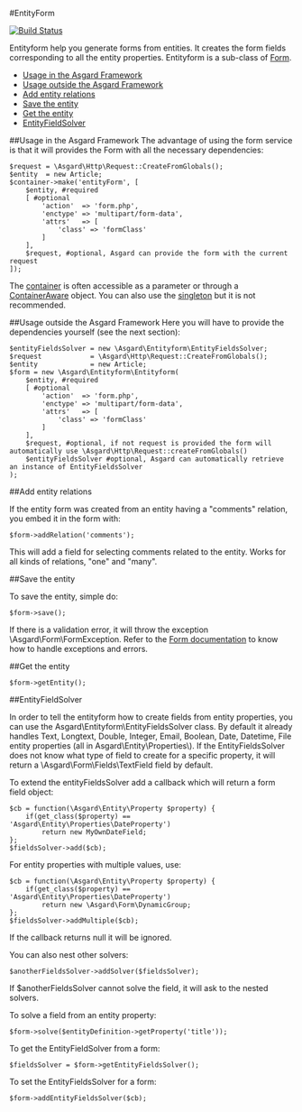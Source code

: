 #EntityForm

[![Build Status](https://travis-ci.org/asgardphp/entityform.svg?branch=master)](https://travis-ci.org/asgardphp/entityform)

Entityform help you generate forms from entities. It creates the form fields corresponding to all the entity properties. Entityform is a sub-class of [Form](docs/form).

- [Usage in the Asgard Framework](#usage-asgard)
- [Usage outside the Asgard Framework](#usage-outside)
- [Add entity relations](#relations)
- [Save the entity](#save)
- [Get the entity](#get)
- [EntityFieldSolver](#solver)

<a name="usage-asgard"></a>
##Usage in the Asgard Framework
The advantage of using the form service is that it will provides the Form with all the necessary dependencies:

	$request = \Asgard\Http\Request::CreateFromGlobals();
	$entity  = new Article;
	$container->make('entityForm', [
		$entity, #required
		[ #optional
			'action'  => 'form.php',
			'enctype' => 'multipart/form-data',
			'attrs'   => [
				'class' => 'formClass'
			]
		],
		$request, #optional, Asgard can provide the form with the current request
	]);
	
The [container](docs/container) is often accessible as a parameter or through a [ContainerAware](docs/container#containeraware) object. You can also use the [singleton](docs/container#usage-outside) but it is not recommended.

<a name="usage-outside"></a>
##Usage outside the Asgard Framework
Here you will have to provide the dependencies yourself (see the next section):

	$entityFieldsSolver = new \Asgard\Entityform\EntityFieldsSolver;
	$request            = \Asgard\Http\Request::CreateFromGlobals();
	$entity             = new Article;
	$form = new \Asgard\Entityform\Entityform(
		$entity, #required
		[ #optional
			'action'  => 'form.php',
			'enctype' => 'multipart/form-data',
			'attrs'   => [
				'class' => 'formClass'
			]
		],
		$request, #optional, if not request is provided the form will automatically use \Asgard\Http\Request::createFromGlobals()
		$entityFieldsSolver #optional, Asgard can automatically retrieve an instance of EntityFieldsSolver
	);

<a name="relations"></a>
##Add entity relations

If the entity form was created from an entity having a "comments" relation, you embed it in the form with:

	$form->addRelation('comments');

This will add a field for selecting comments related to the entity. Works for all kinds of relations, "one" and "many".

<a name="save"></a>
##Save the entity

To save the entity, simple do:

	$form->save();

If there is a validation error, it will throw the exception \Asgard\Form\FormException. Refer to the [Form documentation](docs/form) to know how to handle exceptions and errors.

<a name="get"></a>
##Get the entity

	$form->getEntity();

<a name="solver"></a>
##EntityFieldSolver

In order to tell the entityform how to create fields from entity properties, you can use the Asgard\Entityform\EntityFieldsSolver class. By default it already handles Text, Longtext, Double, Integer, Email, Boolean, Date, Datetime, File entity properties (all in Asgard\Entity\Properties\\). If the EntityFieldsSolver does not know what type of field to create for a specific property, it will return a \Asgard\Form\Fields\TextField field by default.

To extend the entityFieldsSolver add a callback which will return a form field object:

	$cb = function(\Asgard\Entity\Property $property) {
		if(get_class($property) == 'Asgard\Entity\Properties\DateProperty')
			return new MyOwnDateField;
	};
	$fieldsSolver->add($cb);

For entity properties with multiple values, use:

	$cb = function(\Asgard\Entity\Property $property) {
		if(get_class($property) == 'Asgard\Entity\Properties\DateProperty')
			return new \Asgard\Form\DynamicGroup;
	};
	$fieldsSolver->addMultiple($cb);

If the callback returns null it will be ignored.

You can also nest other solvers:

	$anotherFieldsSolver->addSolver($fieldsSolver);

If $anotherFieldsSolver cannot solve the field, it will ask to the nested solvers.

To solve a field from an entity property:

	$form->solve($entityDefinition->getProperty('title'));

To get the EntityFieldSolver from a form:

	$fieldsSolver = $form->getEntityFieldsSolver();

To set the EntityFieldsSolver for a form:

	$form->addEntityFieldsSolver($cb);